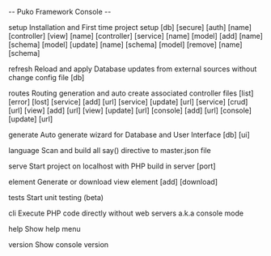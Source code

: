 
-- Puko Framework Console --

setup    Installation and First time project setup
         [db]
         [secure]
         [auth] [name]
         [controller] [view] [name]
         [controller] [service] [name]
         [model] [add] [name] [schema]
         [model] [update] [name] [schema]
         [model] [remove] [name] [schema]

refresh  Reload and apply Database updates from external sources without change config file
         [db]
                  
routes   Routing generation and auto create associated controller files
         [list]
         [error]
         [lost]
         [service] [add] [url]
         [service] [update] [url]
         [service] [crud] [url]
         [view] [add] [url]
         [view] [update] [url]
         [console] [add] [url]
         [console] [update] [url]

generate Auto generate wizard for Database and User Interface
         [db]
         [ui]

language Scan and build all say() directive to master.json file
         <directory path>

serve    Start project on localhost with PHP build in server
         [port]

element  Generate or download view element
         <name> [add]
         <name> [download]

tests    Start unit testing (beta)

cli      Execute PHP code directly without web servers a.k.a console mode
         <router path>
         
help     Show help menu

version  Show console version

